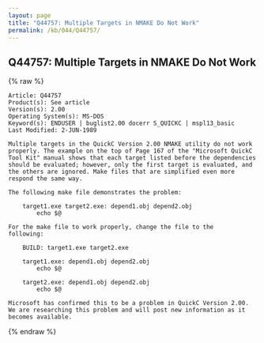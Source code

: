 ```yaml
---
layout: page
title: "Q44757: Multiple Targets in NMAKE Do Not Work"
permalink: /kb/044/Q44757/
---
```


## Q44757: Multiple Targets in NMAKE Do Not Work

{% raw %}

	Article: Q44757
	Product(s): See article
	Version(s): 2.00
	Operating System(s): MS-DOS
	Keyword(s): ENDUSER | buglist2.00 docerr S_QUICKC | mspl13_basic
	Last Modified: 2-JUN-1989
	
	Multiple targets in the QuickC Version 2.00 NMAKE utility do not work
	properly. The example on the top of Page 167 of the "Microsoft QuickC
	Tool Kit" manual shows that each target listed before the dependencies
	should be evaluated; however, only the first target is evaluated, and
	the others are ignored. Make files that are simplified even more
	respond the same way.
	
	The following make file demonstrates the problem:
	
	    target1.exe target2.exe: depend1.obj depend2.obj
	        echo $@
	
	For the make file to work properly, change the file to the
	following:
	
	    BUILD: target1.exe target2.exe
	
	    target1.exe: depend1.obj depend2.obj
	        echo $@
	
	    target2.exe: depend1.obj depend2.obj
	        echo $@
	
	Microsoft has confirmed this to be a problem in QuickC Version 2.00.
	We are researching this problem and will post new information as it
	becomes available.

{% endraw %}
